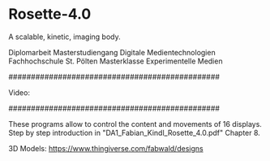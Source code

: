 # Rosette-4.0
A scalable, kinetic, imaging body.

Diplomarbeit
Masterstudiengang Digitale Medientechnologien
Fachhochschule St. Pölten
Masterklasse Experimentelle Medien

###############################################

Video:


###############################################

These programs allow to control the content and movements of 16 displays.
Step by step introduction in "DA1_Fabian_Kindl_Rosette_4.0.pdf" Chapter 8.

3D Models:
https://www.thingiverse.com/fabwald/designs
